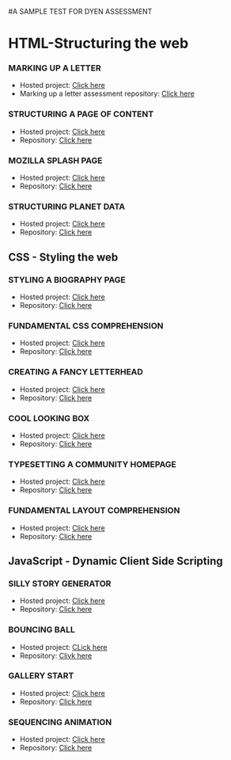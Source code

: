 #A SAMPLE TEST FOR DYEN ASSESSMENT

# HTML-Structuring the web

### MARKING UP A LETTER
- Hosted project: [Click here](https://evaloper.github.io/markup_letter/)
- Marking up a letter assessment repository: [Click here](https://github.com/Evaloper/markup_letter.git)

### STRUCTURING A PAGE OF CONTENT
- Hosted project: [Click here](https://evaloper.github.io/assets/)
- Repository: [Click here](https://github.com/Evaloper/assets.git)

### MOZILLA SPLASH PAGE
- Hosted project: [Click here](https://evaloper.github.io/Mozilla_Splash_Page/)
- Repository: [Click here](https://github.com/Evaloper/Mozilla_Splash_Page.git)


### STRUCTURING PLANET DATA
- Hosted project: [Click here](https://evaloper.github.io/structuring_planet_data/)
- Repository: [Click here](https://github.com/Evaloper/structuring_planet_data.git)

## CSS - Styling the web

### STYLING A BIOGRAPHY PAGE
- Hosted project: [Click here](https://evaloper.github.io/structuring_a_biography_page/)
- Repository: [Click here](https://github.com/Evaloper/structuring_a_biography_page.git)

### FUNDAMENTAL CSS COMPREHENSION
- Hosted project: [Click here](https://evaloper.github.io/fundatmental_css_comprehension/)
- Repository: [Click here](https://github.com/Evaloper/fundatmental_css_comprehension.git)

### CREATING A FANCY LETTERHEAD
- Hosted project: [Click here](https://evaloper.github.io/fancy_letterhead/)
- Repository: [Click here](https://github.com/Evaloper/fancy_letterhead.git)

### COOL LOOKING BOX
- Hosted project: [Click here](https://evaloper.github.io/cool_looking_box/)
- Repository: [Click here](https://github.com/Evaloper/cool_looking_box.git)

### TYPESETTING A COMMUNITY HOMEPAGE
- Hosted project: [Click here](https://evaloper.github.io/typesetting_a_homepage/)
- Repository: [Click here](https://github.com/Evaloper/typesetting_a_homepage.git)

### FUNDAMENTAL LAYOUT COMPREHENSION
- Hosted project: [Click here](https://evaloper.github.io/fundamental-layout/)
- Repository: [Click here](https://github.com/Evaloper/fundamental-layout.git)

## JavaScript - Dynamic Client Side Scripting

### SILLY STORY GENERATOR
- Hosted project: [Click here](https://evaloper.github.io/silly_story_generator/)
- Repository: [Click here](https://github.com/Evaloper/silly_story_generator.git)

### BOUNCING BALL
- Hosted project: [CLick here](https://evaloper.github.io/bouncing_ball_demo/)
- Repository: [Clivk here](https://github.com/Evaloper/bouncing_ball_demo.git)


### GALLERY START
- Hosted project: [Click here](https://evaloper.github.io/gallery-start/)
- Repository: [Click here](https://github.com/Evaloper/gallery-start.git)


### SEQUENCING ANIMATION
- Hosted project: [Click here](https://evaloper.github.io/sequencing-animations/)
- Repository: [Click here](https://github.com/Evaloper/sequencing-animations.git)
